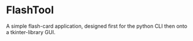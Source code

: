 # FlashTool
A simple flash-card application, designed first for the python CLI then onto a tkinter-library GUI.
